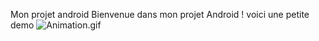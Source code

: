 Mon projet android
Bienvenue dans mon projet Android !
voici une petite demo
![Animation.gif](../../../../../../../Desktop/Animation.gif)